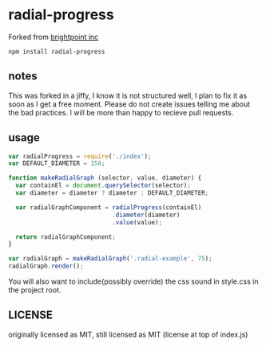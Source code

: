 # radial-progress

Forked from [brightpoint inc](http://www.brightpointinc.com/clients/brightpointinc.com/library/radialProgress/index.html)

`npm install radial-progress`

## notes
This was forked in a jiffy, I know it is not structured well, I plan to fix
it as soon as I get a free moment. Please do not create issues telling me
about the bad practices. I will be more than happy to recieve pull requests.

## usage
``` javascript
var radialProgress = require('./index');
var DEFAULT_DIAMETER = 150;

function makeRadialGraph (selector, value, diameter) {
  var containEl = document.querySelector(selector);
  var diameter = diameter ? diameter : DEFAULT_DIAMETER;

  var radialGraphComponent = radialProgress(containEl)
                             .diameter(diameter)
                             .value(value);

  return radialGraphComponent;
}

var radialGraph = makeRadialGraph('.radial-example', 75);
radialGraph.render();

```

You will also want to include(possibly override) the css
sound in style.css in the project root.

## LICENSE

originally licensed as MIT, still licensed as MIT
(license at top of index.js)
